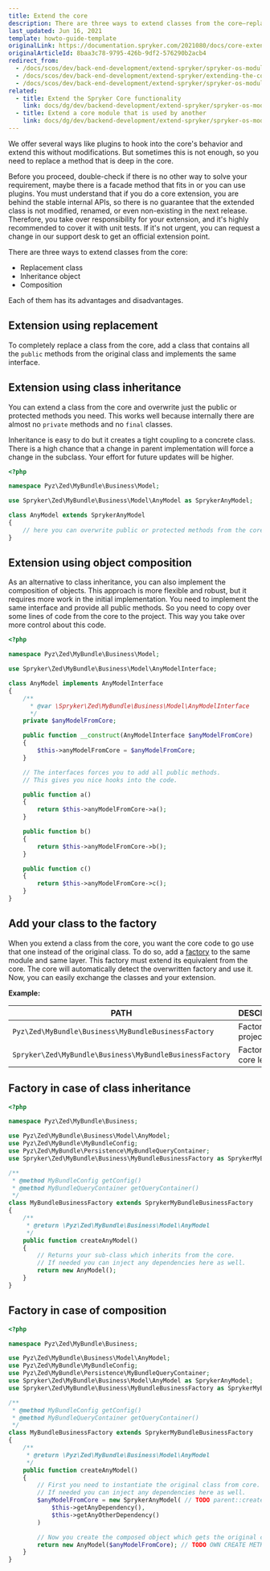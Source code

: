 ```yaml
---
title: Extend the core
description: There are three ways to extend classes from the core—replacement class, inheritance object, and composition.
last_updated: Jun 16, 2021
template: howto-guide-template
originalLink: https://documentation.spryker.com/2021080/docs/core-extension
originalArticleId: 8baa3c78-9795-426b-9df2-576290b2acb4
redirect_from:
  - /docs/scos/dev/back-end-development/extend-spryker/spryker-os-module-customisation/extend-the-core.html
  - /docs/scos/dev/back-end-development/extend-spryker/extending-the-core.html
  - /docs/scos/dev/back-end-development/extend-spryker/spryker-os-module-customisation/extending-the-core.html
related:
  - title: Extend the Spryker Core functionality
    link: docs/dg/dev/backend-development/extend-spryker/spryker-os-module-customisation/extend-the-spryker-core-functionality.html
  - title: Extend a core module that is used by another
    link: docs/dg/dev/backend-development/extend-spryker/spryker-os-module-customisation/extend-a-core-module-that-is-used-by-another-module.html
---
```


We offer several ways like plugins to hook into the core's behavior and extend this without modifications. But sometimes this is not enough, so you need to replace a method that is deep in the core.

Before you proceed, double-check if there is no other way to solve your requirement, maybe there is a facade method that fits in or you can use plugins. You must understand that if you do a core extension, you are behind the stable internal APIs, so there is no guarantee that the extended class is not modified, renamed, or even non-existing in the next release. Therefore, you take over responsibility for your extension, and it's highly recommended to cover it with unit tests. If it's not urgent, you can request a change in our support desk to get an official extension point.

There are three ways to extend classes from the core:
- Replacement class
- Inheritance object
- Composition

Each of them has its advantages and disadvantages.

## Extension using replacement

To completely replace a class from the core, add a class that contains all the `public` methods from the original class and implements the same interface.

## Extension using class inheritance

You can extend a class from the core and overwrite just the public or protected methods you need. This works well because internally there are almost no `private` methods and no `final` classes.

Inheritance is easy to do but it creates a tight coupling to a concrete class. There is a high chance that a change in parent implementation will force a change in the subclass. Your effort for future updates will be higher.

```php
<?php

namespace Pyz\Zed\MyBundle\Business\Model;

use Spryker\Zed\MyBundle\Business\Model\AnyModel as SprykerAnyModel;

class AnyModel extends SprykerAnyModel
{
    // here you can overwrite public or protected methods from the core
}
```

## Extension using object composition

As an alternative to class inheritance, you can also implement the composition of objects. This approach is more flexible and robust, but it requires more work in the initial implementation. You need to implement the same interface and provide all public methods. So you need to copy over some lines of code from the core to the project. This way you take over more control about this code.

```php
<?php

namespace Pyz\Zed\MyBundle\Business\Model;

use Spryker\Zed\MyBundle\Business\Model\AnyModelInterface;

class AnyModel implements AnyModelInterface
{
    /**
      * @var \Spryker\Zed\MyBundle\Business\Model\AnyModelInterface
      */
    private $anyModelFromCore;

    public function __construct(AnyModelInterface $anyModelFromCore)
    {
        $this->anyModelFromCore = $anyModelFromCore;
    }

    // The interfaces forces you to add all public methods.
    // This gives you nice hooks into the code.

    public function a()
    {
        return $this->anyModelFromCore->a();
    }

    public function b()
    {
        return $this->anyModelFromCore->b();
    }

    public function c()
    {
        return $this->anyModelFromCore->c();
    }
}
```

## Add your class to the factory

When you extend a class from the core, you want the core code to go use that one instead of the original class. To do so, add a [factory](/docs/dg/dev/backend-development/factory/factory.html) to the same module and same layer. This factory must extend its equivalent from the core. The core will automatically detect the overwritten factory and use it. Now, you can easily exchange the classes and your extension.

**Example:**

| PATH | DESCRIPTION |
| --- | --- |
| `Pyz\Zed\MyBundle\Business\MyBundleBusinessFactory`|Factory on a project level|
|`Spryker\Zed\MyBundle\Business\MyBundleBusinessFactory`|Factory on a core level |

## Factory in case of class inheritance

```php
<?php

namespace Pyz\Zed\MyBundle\Business;

use Pyz\Zed\MyBundle\Business\Model\AnyModel;
use Pyz\Zed\MyBundle\MyBundleConfig;
use Pyz\Zed\MyBundle\Persistence\MyBundleQueryContainer;
use Spryker\Zed\MyBundle\Business\MyBundleBusinessFactory as SprykerMyBundleBusinessFactory;

/**
 * @method MyBundleConfig getConfig()
 * @method MyBundleQueryContainer getQueryContainer()
 */
class MyBundleBusinessFactory extends SprykerMyBundleBusinessFactory
{
    /**
     * @return \Pyz\Zed\MyBundle\Business\Model\AnyModel
     */
    public function createAnyModel()
    {
        // Returns your sub-class which inherits from the core.
        // If needed you can inject any dependencies here as well.
        return new AnyModel();
    }
}
```

## Factory in case of composition

```php
<?php

namespace Pyz\Zed\MyBundle\Business;

use Pyz\Zed\MyBundle\Business\Model\AnyModel;
use Pyz\Zed\MyBundle\MyBundleConfig;
use Pyz\Zed\MyBundle\Persistence\MyBundleQueryContainer;
use Spryker\Zed\MyBundle\Business\Model\AnyModel as SprykerAnyModel;
use Spryker\Zed\MyBundle\Business\MyBundleBusinessFactory as SprykerMyBundleBusinessFactory;

/**
 * @method MyBundleConfig getConfig()
 * @method MyBundleQueryContainer getQueryContainer()
 */
class MyBundleBusinessFactory extends SprykerMyBundleBusinessFactory
{
    /**
     * @return \Pyz\Zed\MyBundle\Business\Model\AnyModel
     */
    public function createAnyModel()
    {
        // First you need to instantiate the original class from core.
        // If needed you can inject any dependencies here as well.
        $anyModelFromCore = new SprykerAnyModel( // TODO parent::createAnyModel();
            $this->getAnyDependency(),
            $this->getAnyOtherDependency()
        )

        // Now you create the composed object which gets the original class injected
        return new AnyModel($anyModelFromCore); // TODO OWN CREATE METHOD
    }
}
```
